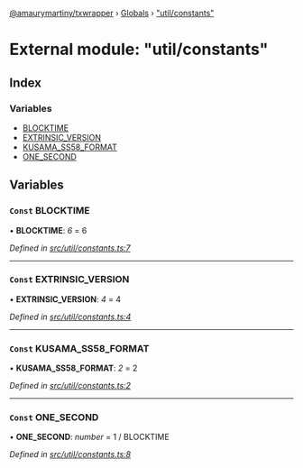 [@amaurymartiny/txwrapper](../README.md) › [Globals](../globals.md) › ["util/constants"](_util_constants_.md)

# External module: "util/constants"

## Index

### Variables

* [BLOCKTIME](_util_constants_.md#const-blocktime)
* [EXTRINSIC_VERSION](_util_constants_.md#const-extrinsic_version)
* [KUSAMA_SS58_FORMAT](_util_constants_.md#const-kusama_ss58_format)
* [ONE_SECOND](_util_constants_.md#const-one_second)

## Variables

### `Const` BLOCKTIME

• **BLOCKTIME**: *6* = 6

*Defined in [src/util/constants.ts:7](https://github.com/amaurymartiny/polkadotjs-wrapper/blob/a95c050/src/util/constants.ts#L7)*

___

### `Const` EXTRINSIC_VERSION

• **EXTRINSIC_VERSION**: *4* = 4

*Defined in [src/util/constants.ts:4](https://github.com/amaurymartiny/polkadotjs-wrapper/blob/a95c050/src/util/constants.ts#L4)*

___

### `Const` KUSAMA_SS58_FORMAT

• **KUSAMA_SS58_FORMAT**: *2* = 2

*Defined in [src/util/constants.ts:2](https://github.com/amaurymartiny/polkadotjs-wrapper/blob/a95c050/src/util/constants.ts#L2)*

___

### `Const` ONE_SECOND

• **ONE_SECOND**: *number* =  1 / BLOCKTIME

*Defined in [src/util/constants.ts:8](https://github.com/amaurymartiny/polkadotjs-wrapper/blob/a95c050/src/util/constants.ts#L8)*
